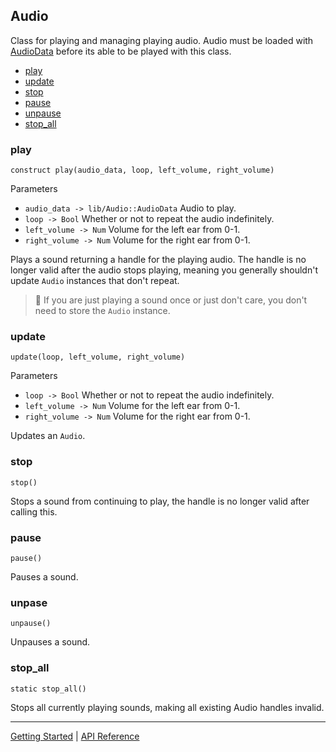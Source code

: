 ## Audio
Class for playing and managing playing audio. Audio must be loaded with [AudioData](AudioData.md)
before its able to be played with this class.

 + [play](#play)
 + [update](#update)
 + [stop](#stop)
 + [pause](#pause)
 + [unpause](#unpause)
 + [stop_all](#stop_all)

### play
`construct play(audio_data, loop, left_volume, right_volume)`

Parameters
 + `audio_data -> lib/Audio::AudioData` Audio to play.
 + `loop -> Bool` Whether or not to repeat the audio indefinitely.
 + `left_volume -> Num` Volume for the left ear from 0-1.
 + `right_volume -> Num` Volume for the right ear from 0-1.

Plays a sound returning a handle for the playing audio. The handle is no longer
valid after the audio stops playing, meaning you generally shouldn't update `Audio`
instances that don't repeat.

> 📝 If you are just playing a sound once or just don't care, you don't need
> to store the `Audio` instance.

### update
`update(loop, left_volume, right_volume)`

Parameters
 + `loop -> Bool` Whether or not to repeat the audio indefinitely.
 + `left_volume -> Num` Volume for the left ear from 0-1.
 + `right_volume -> Num` Volume for the right ear from 0-1.

Updates an `Audio`.

### stop
`stop()`

Stops a sound from continuing to play, the handle is no longer valid after calling this.

### pause
`pause()`

Pauses a sound.

### unpase
`unpause()`

Unpauses a sound.

### stop_all
`static stop_all()`

Stops all currently playing sounds, making all existing Audio handles invalid.

-----------

[Getting Started](../GettingStarted.md) | [API Reference](../API.md)